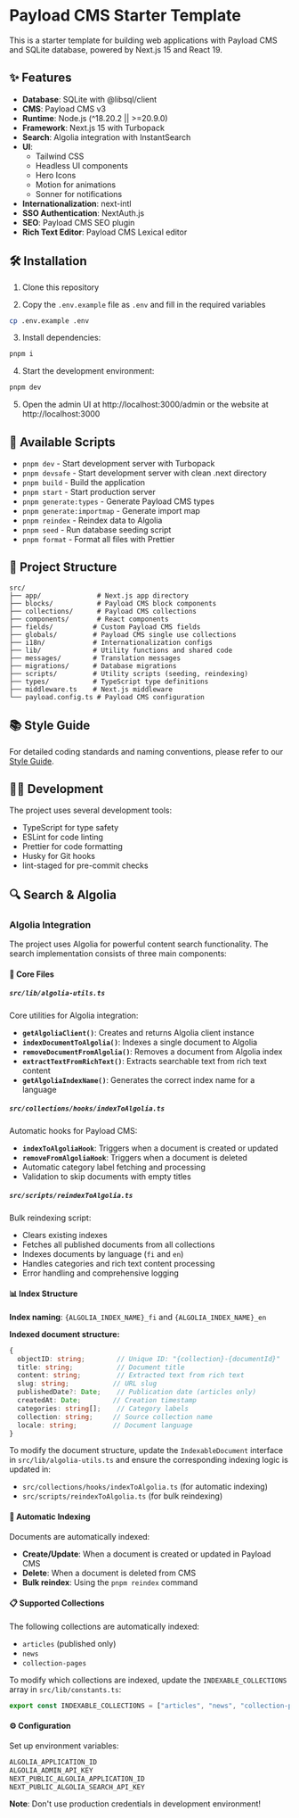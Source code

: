 # Payload CMS Starter Template

This is a starter template for building web applications with Payload CMS and SQLite database, powered by Next.js 15 and React 19.

## ✨ Features

- **Database**: SQLite with @libsql/client
- **CMS**: Payload CMS v3
- **Runtime**: Node.js (^18.20.2 || >=20.9.0)
- **Framework**: Next.js 15 with Turbopack
- **Search**: Algolia integration with InstantSearch
- **UI**:
  - Tailwind CSS
  - Headless UI components
  - Hero Icons
  - Motion for animations
  - Sonner for notifications
- **Internationalization**: next-intl
- **SSO Authentication**: NextAuth.js
- **SEO**: Payload CMS SEO plugin
- **Rich Text Editor**: Payload CMS Lexical editor

## 🛠️ Installation

1. Clone this repository

2. Copy the `.env.example` file as `.env` and fill in the required variables

```bash
cp .env.example .env
```

3. Install dependencies:

```bash
pnpm i
```

4. Start the development environment:

```bash
pnpm dev
```

5. Open the admin UI at http://localhost:3000/admin or the website at http://localhost:3000

## 📜 Available Scripts

- `pnpm dev` - Start development server with Turbopack
- `pnpm devsafe` - Start development server with clean .next directory
- `pnpm build` - Build the application
- `pnpm start` - Start production server
- `pnpm generate:types` - Generate Payload CMS types
- `pnpm generate:importmap` - Generate import map
- `pnpm reindex` - Reindex data to Algolia
- `pnpm seed` - Run database seeding script
- `pnpm format` - Format all files with Prettier

## 📁 Project Structure

```
src/
├── app/              # Next.js app directory
├── blocks/           # Payload CMS block components
├── collections/      # Payload CMS collections
├── components/       # React components
├── fields/          # Custom Payload CMS fields
├── globals/         # Payload CMS single use collections
├── i18n/            # Internationalization configs
├── lib/             # Utility functions and shared code
├── messages/        # Translation messages
├── migrations/      # Database migrations
├── scripts/         # Utility scripts (seeding, reindexing)
├── types/           # TypeScript type definitions
├── middleware.ts    # Next.js middleware
└── payload.config.ts # Payload CMS configuration
```

## 📚 Style Guide

For detailed coding standards and naming conventions, please refer to our [Style Guide](./STYLEGUIDE.md).

## 👩‍💻 Development

The project uses several development tools:

- TypeScript for type safety
- ESLint for code linting
- Prettier for code formatting
- Husky for Git hooks
- lint-staged for pre-commit checks

## 🔍 Search & Algolia

### Algolia Integration

The project uses Algolia for powerful content search functionality. The search implementation consists of three main components:

#### 🔧 Core Files

##### `src/lib/algolia-utils.ts`

Core utilities for Algolia integration:

- **`getAlgoliaClient()`**: Creates and returns Algolia client instance
- **`indexDocumentToAlgolia()`**: Indexes a single document to Algolia
- **`removeDocumentFromAlgolia()`**: Removes a document from Algolia index
- **`extractTextFromRichText()`**: Extracts searchable text from rich text content
- **`getAlgoliaIndexName()`**: Generates the correct index name for a language

##### `src/collections/hooks/indexToAlgolia.ts`

Automatic hooks for Payload CMS:

- **`indexToAlgoliaHook`**: Triggers when a document is created or updated
- **`removeFromAlgoliaHook`**: Triggers when a document is deleted
- Automatic category label fetching and processing
- Validation to skip documents with empty titles

##### `src/scripts/reindexToAlgolia.ts`

Bulk reindexing script:

- Clears existing indexes
- Fetches all published documents from all collections
- Indexes documents by language (`fi` and `en`)
- Handles categories and rich text content processing
- Error handling and comprehensive logging

#### 📊 Index Structure

**Index naming**: `{ALGOLIA_INDEX_NAME}_fi` and `{ALGOLIA_INDEX_NAME}_en`

**Indexed document structure:**

```typescript
{
  objectID: string;        // Unique ID: "{collection}-{documentId}"
  title: string;           // Document title
  content: string;         // Extracted text from rich text
  slug: string;           // URL slug
  publishedDate?: Date;    // Publication date (articles only)
  createdAt: Date;        // Creation timestamp
  categories: string[];    // Category labels
  collection: string;     // Source collection name
  locale: string;         // Document language
}
```

To modify the document structure, update the `IndexableDocument` interface in `src/lib/algolia-utils.ts` and ensure the corresponding indexing logic is updated in:

- `src/collections/hooks/indexToAlgolia.ts` (for automatic indexing)
- `src/scripts/reindexToAlgolia.ts` (for bulk reindexing)

#### 🔄 Automatic Indexing

Documents are automatically indexed:

- **Create/Update**: When a document is created or updated in Payload CMS
- **Delete**: When a document is deleted from CMS
- **Bulk reindex**: Using the `pnpm reindex` command

#### 📋 Supported Collections

The following collections are automatically indexed:

- `articles` (published only)
- `news`
- `collection-pages`

To modify which collections are indexed, update the `INDEXABLE_COLLECTIONS` array in `src/lib/constants.ts`:

```typescript
export const INDEXABLE_COLLECTIONS = ["articles", "news", "collection-pages"] as const;
```

#### ⚙️ Configuration

Set up environment variables:

```bash
ALGOLIA_APPLICATION_ID
ALGOLIA_ADMIN_API_KEY
NEXT_PUBLIC_ALGOLIA_APPLICATION_ID
NEXT_PUBLIC_ALGOLIA_SEARCH_API_KEY
```

**Note**: Don't use production credentials in development environment!
